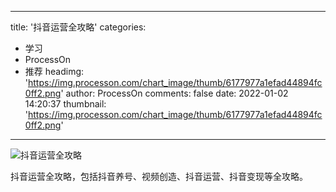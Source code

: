 
---
title: '抖音运营全攻略'
categories: 
 - 学习
 - ProcessOn
 - 推荐
headimg: 'https://img.processon.com/chart_image/thumb/6177977a1efad44894fc0ff2.png'
author: ProcessOn
comments: false
date: 2022-01-02 14:20:37
thumbnail: 'https://img.processon.com/chart_image/thumb/6177977a1efad44894fc0ff2.png'
---

<div>   
<img class="thumb" alt="抖音运营全攻略" src="https://img.processon.com/chart_image/thumb/6177977a1efad44894fc0ff2.png" referrerpolicy="no-referrer">
<p>抖音运营全攻略，包括抖音养号、视频创造、抖音运营、抖音变现等全攻略。</p>  
</div>
            